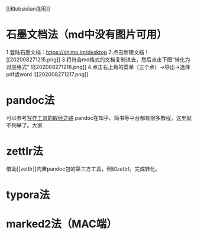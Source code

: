 [[和obsidian连用]]
# 石墨文档法（md中没有图片可用）
1.登陆石墨文档：https://shimo.im/desktop
2.点击新建文档
 ![[202008271215.png]]
3.将符合md格式的文档复制进去，然后点击下图“转化为对应格式”
 ![[202008271216.png]]
 4.点击右上角的菜单（三个点）→导出→选择pdf或word
 ![[202008271217.png]]
 
 # pandoc法
 可以参考[写作工具的取经之路](ttps://www.bookstack.cn/read/mba811-Writing/Pandoc-README.md)
pandoc在知乎、简书等平台都有很多教程，这里就不列举了。大家
 
# zettlr法
借助[[zettlr]]内置pandoc包的第三方工具，例如zettrl，完成转化。

# typora法

# marked2法（MAC端）